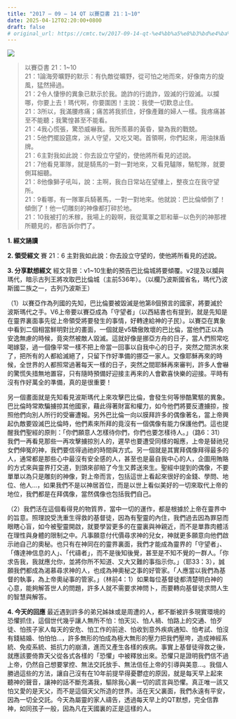 ```yaml
---
title: "2017 – 09 – 14 QT 以賽亞書 21：1~10"
date: 2025-04-12T02:20:00+0800
draft: false
# original_url: https://cmtc.tw/2017-09-14-qt-%e4%bb%a5%e8%b3%bd%e4%ba%9e%e6%9b%b8-21%ef%bc%9a110
---
```


![](/images/qt.jpg)
> 以賽亞書 21：1\~10  
> 21：1論海旁曠野的默示：有仇敵從曠野，從可怕之地而來，好像南方的旋風，猛然掃過。  
> 21：2令人悽慘的異象已默示於我。詭詐的行詭詐，毀滅的行毀滅。以攔哪，你要上去！瑪代啊，你要圍困！主說：我使一切歎息止住。  
> 21：3所以，我滿腰疼痛；痛苦將我抓住，好像產難的婦人一樣。我疼痛甚至不能聽；我驚惶甚至不能看。  
> 21：4我心慌張，驚恐威嚇我。我所羨慕的黃昏，變為我的戰兢。  
> 21：5他們擺設筵席，派人守望，又吃又喝。首領啊，你們起來，用油抹盾牌。  
> 21：6主對我如此說：你去設立守望的，使他將所看見的述說。  
> 21：7他看見軍隊，就是騎馬的一對一對地來，又看見驢隊，駱駝隊，就要側耳細聽。  
> 21：8他像獅子吼叫，說：主啊，我白日常站在望樓上，整夜立在我守望所。  
> 21：9看哪，有一隊軍兵騎著馬，一對一對地來。他就說：巴比倫傾倒了！傾倒了！他一切雕刻的神像都打碎於地。  
> 21：10我被打的禾稼，我場上的穀啊，我從萬軍之耶和華─以色列的神那裡所聽見的，都告訴你們了。

**1. 經文誦讀**

**2. 領受經文**
賽 21：6 主對我如此說：你去設立守望的，使他將所看見的述說。

**3. 分享默想經文**
經文背景：v1\~10生動的預告巴比倫城將要傾覆。v2提及以攔與瑪代，暗示古列王將攻取巴比倫城（主前536年）。（以欄乃波斯國省名，瑪代乃波斯國二族之一，古列乃波斯王）

（1）以賽亞作為列國的先知，巴比倫要被毀滅是他第8個預言的國家，將要滅於波斯瑪代之手。V6上帝要以賽亞成為「守望者」（以西結書也有提到，就是先知是在靈界裏面事先從上帝領受將要發生的事情，好轉達給神的子民）。以賽亞在異象中看到二個相當鮮明對比的畫面，一個就是v5驕傲敗壞的巴比倫，當他們正以為安逸無慮的時候，竟突然被敵人毀滅。這就好像是挪亞方舟的日子，當人們照常吃喝嫁娶，過一個像平常一樣不把上帝當一回事以自我中心的日子，突然之間洪水來了，把所有的人都給滅絕了，只留下作好準備的挪亞一家人。又像耶穌再來的時候，全世界的人都照常過著每天一樣的日子，突然之間耶穌再來審判，許多人會嚇的驚慌失措無地置容，只有隨時預備好迎接主再來的人會歡喜快樂的迎接。平時有沒有作好萬全的準備，真的是很重要！

另一個畫面就是先知看見波斯瑪代上來攻擊巴比倫，會發生何等慘酷驚駭的異象。巴比倫時常欺騙擄掠其他國家，藉此得著財富和權力，如今他們將要反遭擄掠，按照他們向別人所行的受審遭報。另外巴比倫一向以膜拜許多的偶像著名，當上帝興起仇敵要毀滅巴比倫時，他們素來所拜的竟沒有一個偶像有能力保護他們。這也提醒我們聖經的原則：「你們願意人怎樣待你們，你們也要怎樣待人。」（路6：31）我們一再看見那些一再攻擊擄掠別人的，遲早也要遭受同樣的報應，上帝是替祂兒女們伸冤的神，我們要信得過祂的時間與方式。另一個就是其實拜偶像拜得最多的人，通常都是那些心中最沒有安全感的人，甚至也是最自我中心的人，企圖用賄賂的方式來與靈界打交道，到頭來卻賠了今生又葬送來生。聖經中提到的偶像，不要單單以為只是雕刻的神像，對上帝而言，包括這世上看起來很好的金錢、學問、地位、他人…，如果我們不是以神居首位，而是以世上看似美好的一切來取代上帝的地位，我們都是在拜偶像，當然偶像也包括我們自己。

（2）我們活在這個看得見的物質界，當中一切的運作，都是根據於上帝在靈界中的旨意。照理說受洗重生得救的基督徒，因為有聖靈的內住，我們過去因為罪惡而眼瞎心盲，如今被聖靈開啟，就要學習更多的在靈裏與神親近，而不是單靠肉體活在理性與身體的限制之中。凡事願意付代價尋求神的兒女，神就更多願意向他們啟示祂自己的奧秘。也只有在神同在的靈界裏面，我們才能成為靈界的「守望者」、「傳達神信息的人」、「代禱者」，而不是後知後覺，甚至是不知不覺的一群人。「你求告我，我就應允你，並將你所不知道、又大又難的事指示你。」（耶33：3），誠願我們都成為渴慕尋求神的人，也成為神奧秘之事的好管家。「人應當以我們為基督的執事，為上帝奧祕事的管家。」（林前4：1）如果每位基督徒都清楚明白神的心意，能夠解答世人的問題，許多人就不需要求神問卜，而要轉向基督徒求問人生的智慧與解答。

**4. 今天的回應**
最近遇到許多的弟兄姊妹或是周遭的人，都不斷被許多現實環境的恐懼抓住，這個世代幾乎讓人無所不怕：怕天災、怕人禍、怕路上的交通、怕歹徒、怕孩子家人每天的安危、怕工作的前途、怕收到意外疾病通知、怕考試、怕沒有錢結婚、怕怕怕…，許多無形的怕成為極大無形的壓力把我們壓垮，造成神經系統、免疫系統、抵抗力的崩潰，進而又產生各樣的疾病。事實上基督徒得救之後，就應該要倚靠天父從各式各樣的「恐懼」中被釋放出來。恐懼只是證明我們信不過上帝，仍然自己想要掌控、無法交託放手、無法信任上帝的引導與美意…。我個人勝過這些的方法，讓自己沒有在10年前提早得憂鬱症的原因，就是每天早上起來聽神的聲音，讓神的話不斷充滿我，驅除我心裏一切的謊言與恐懼。真正唯一該又怕又愛的是天父，而不是這個天父所造的世界。活在天父裏面，我們永遠有平安，因為一切全交託。今天為屬靈的家人禱告，透過每天早上的QT默想，完全信靠神，如同孩子一般，因為凡在天國裏的正是這樣的人。
